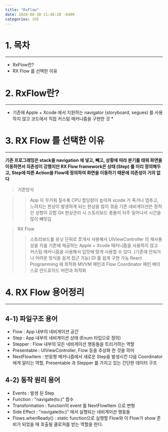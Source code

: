 ```yaml
---
title: "RxFlow"
date: 2020-06-30 11:48:28 -0400
categories: iOS
---
```


# 1. 목차
-----------

* RxFlow란?
* RX Flow 를 선택한 이유

# 2. RxFlow란?
--------
   
* 기존에 Apple + Xcode 에서 지원하는 navigator (storyboard, segues) 를 사용하지 않고 코드에서 직접 커스텀 매커니즘을 구현한 것 *

# 3. RX Flow 를 선택한 이유
--------

  **기존 프로그래밍은 stack을 navigation 에 넣고, 빼고, 상황에 따라 분기를 태워 화면을 이동하면서 의존성이 강했지만 RX Flow framework은 상태 (Step) 를 미리 정의해두고, Step에 따른 Action을 Flow에 정의하여 화면을 이동하기 때문에 의존성이 거의 없다**
     
> 기존방식

> > App 이 무거워 질수록 CPU 할당량이 높아져 xcode 가 죽거나 멈추고, 느려지는 현상이 발생하게 되는 현상을 많이 겪음
> > 기존 네비게이션은 정적인 성향이 강함
> > Git 현상관리 시 스토리보드 충돌이 자주 일어나서 시간을 많이 빼앗김

> RX Flow
> > 스토리보드를 유닛 단위로 쪼개서 사용해서 UIViewController 의 재사용성을 키움
> > 기존에 제공하는 Apple + Xcode 매커니즘을 사용하지 않고 커스텀 매커니즘을 사용해서 입맛에 맞게 사용할 수 있다. (기존에 안되거나 어려운 방식을 쉽게 접근 가능)
> > DI 를 쉽게 구현 가능
> > React Programming 에 최적화
> > MVVM 패턴과 Flow Coordinator 패턴 베이스로 안드로이드 버전과 최적화


# 4. RX Flow 용어정리
-------------

## 4-1) 파일구조 용어

* Flow : App 내부의 네비게이션 공간
* Step : App 내부의 네비게이션 상태 (Enum 타입으로 정의)
* Stepper : Flow 내부의 모든 네비게이션 행동들을 트리거하는 역할
* Presentable : UIViewController, Flow 등을 추상화 한 것을 의미
* NextFlowItem : 반응형 매커니즘에서 새로운 Step을 발생시킨 다음 Coordinator 에게 알리는 역할, Presentable 과 Stepper 를 가지고 있는 간단한 데이터 구조 

## 4-2) 동작 원리 용어

* Events : 발생 된 Step
* Function : "navigate(to:)" 함수
* Transformation : function이 event 를 NextFlowItem 으로 변형
* Side Effect : "navigate(to:)" 에서 실행되는 네비게이션 행동들
* Flows.whenReady() : static function으로 실행할 Flow와 이 Flow가 show 준비가 되었을 때 호출될 클로져를 받는 역할을 한다.
